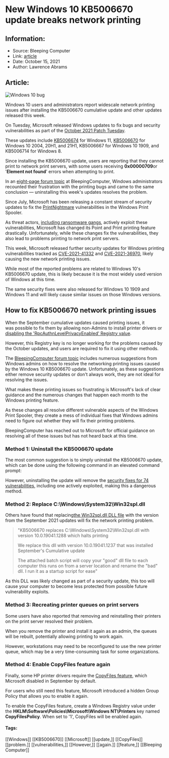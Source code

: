 # New Windows 10 KB5006670 update breaks network printing
### 

## Information:
+ Source: Bleeping Computer
+ Link: [article](https://www.bleepingcomputer.com/news/microsoft/new-windows-10-kb5006670-update-breaks-network-printing/)
+ Date: October 15, 2021
+ Author: Lawrence Abrams


## Article:
![Windows 10 bug](https://www.bleepstatic.com/content/hl-images/2021/01/13/windows-10-glass-broken.jpg)


Windows 10 users and administrators report widescale network printing issues after installing the KB5006670 cumulative update and other updates released this week.


On Tuesday, Microsoft released Windows updates to fix bugs and security vulnerabilities as part of the [October 2021 Patch Tuesday](https://www.bleepingcomputer.com/news/microsoft/microsoft-october-2021-patch-tuesday-fixes-4-zero-days-71-flaws/).


These updates include [KB5006674](https://www.bleepingcomputer.com/news/microsoft/windows-11-kb5006674-update-released-with-compatibility-fixes/) for Windows 11, [KB5006670](https://www.bleepingcomputer.com/news/microsoft/windows-10-updates-kb5006670-and-kb5006667-released/) for Windows 10 2004, 20H1, and 21H1, KB5006667 for Windows 10 1909, and KB5006714 for Windows 8.


Since installing the KB5006670 update, users are reporting that they cannot print to network print servers, with some users receiving **0x00000709**or '**Element not found**' errors when attempting to print.


In an [eight-page forum topic](https://www.bleepingcomputer.com/forums/t/759880/kb5006670-network-printer-problems-again-this-month/) at BleepingComputer, Windows administrators recounted their frustration with the printing bugs and came to the same conclusion — uninstalling this week's updates resolves the problem.


Since July, Microsoft has been releasing a constant stream of security updates to fix the [PrintNightmare](https://www.bleepingcomputer.com/tag/printnightmare/) vulnerabilities in the Windows Print Spooler.


As threat actors, [including ransomware gangs](https://www.bleepingcomputer.com/news/security/ransomware-gang-uses-printnightmare-to-breach-windows-servers/), actively exploit these vulnerabilities, Microsoft has changed its Point and Print printing feature drastically. Unfortunately, while these changes fix the vulnerabilities, they also lead to problems printing to network print servers.


This week, Microsoft released further security updates for Windows printing vulnerabilities tracked as [CVE-2021-41332](https://msrc.microsoft.com/update-guide/vulnerability/CVE-2021-41332) and [CVE-2021-36970](https://msrc.microsoft.com/update-guide/vulnerability/CVE-2021-36970), likely causing the new network printing issues.


While most of the reported problems are related to Windows 10's KB5006670 update, this is likely because it is the most widely used version of Windows at this time.


The same security fixes were also released for Windows 10 1909 and Windows 11 and will likely cause similar issues on those Windows versions.


How to fix KB5006670 network printing issues
--------------------------------------------


When the September cumulative updates caused printing issues, it was possible to fix them by allowing non-Admins to install printer drivers or [disabling the 'RpcAuthnLevelPrivacyEnabled' Registry value](https://www.bleepingcomputer.com/news/microsoft/how-to-fix-the-windows-0x0000011b-network-printing-error/).


However, this Registry key is no longer working for the problems caused by the October updates, and users are required to fix it using other methods.


The [BleepingComputer forum topic](https://www.bleepingcomputer.com/forums/t/759880/kb5006670-network-printer-problems-again-this-month/) includes numerous suggestions from Windows admins on how to resolve the networking printing issues caused by the Windows 10 KB5006670 update. Unfortunately, as these suggestions either remove security updates or don't always work, they are not ideal for resolving the issues.


What makes these printing issues so frustrating is Microsoft's lack of clear guidance and the numerous changes that happen each month to the Windows printing feature.


As these changes all resolve different vulnerable aspects of the Windows Print Spooler, they create a mess of individual fixes that Windows admins need to figure out whether they will fix their printing problems.


BleepingComputer has reached out to Microsoft for official guidance on resolving all of these issues but has not heard back at this time.


### Method 1: Uninstall the KB5006670 update


The most common suggestion is to simply uninstall the KB5006670 update, which can be done using the following command in an elevated command prompt:


However, uninstalling the update will remove the [security fixes for 74 vulnerabilities](https://www.bleepingcomputer.com/news/microsoft/microsoft-october-2021-patch-tuesday-fixes-4-zero-days-71-flaws/), including one actively exploited, making this a dangerous method.


### Method 2: Replace C:\Windows\System32\Win32spl.dll


Others have found that replacing[the Win32spl.dll DLL file](https://www.bleepingcomputer.com/forums/t/759880/kb5006670-network-printer-problems-again-this-month/?p=5262826) with the version from the September 2021 updates will fix the network printing problem.



> 
> "KB5006670 replaces C:\Windows\System32\Win32spl.dll with version 10.0.19041.1288 which halts printing
> 
> 
> We replace this dll with version 10.0.19041.1237 that was installed September's Cumulative update
> 
> 
> The attached batch script will copy your "good" dll file to each computer this runs on from a server location and rename the "bad" dll. I run it as a startup script for ease"
> 
> 
> 


As this DLL was likely changed as part of a security update, this too will cause your computer to become less protected from possible future vulnerability exploits.


### Method 3: Recreating printer queues on print servers


Some users have also reported that removing and reinstalling their printers on the print server resolved their problem.


When you remove the printer and install it again as an admin, the queues will be rebuilt, potentially allowing printing to work again.


However, workstations may need to be reconfigured to use the new printer queue, which may be a very time-consuming task for some organizations.


### Method 4: Enable CopyFiles feature again


Finally, some HP printer drivers require the [CopyFiles feature](https://www.bleepingcomputer.com/news/microsoft/microsoft-fixes-remaining-windows-printnightmare-vulnerabilities/), which Microsoft disabled in September by default.


For users who still need this feature, Microsoft introduced a hidden Group Policy that allows you to enable it again.


To enable the CopyFiles feature, create a Windows Registry value under the **HKLM\Software\Policies\Microsoft\Windows NT\Printers** key named **CopyFilesPolicy**. When set to '1', CopyFiles will be enabled again.




#### Tags:
[[Windows]] [[KB5006670]] [[Microsoft]] [[update,]] [[CopyFiles]] [[problem.]] [[vulnerabilities,]] [[However,]] [[again.]] [[feature,]] [[Bleeping Computer]]
